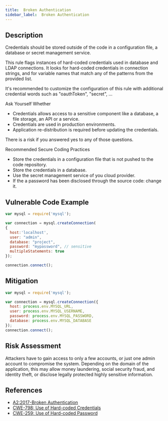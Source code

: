 ```yaml
---
title:  Broken Authentication
sidebar_label:  Broken Authentication
---
```



## Description
Credentials should be stored outside of the code in a configuration file, a database or secret management service.

This rule flags instances of hard-coded credentials used in database and LDAP connections. It looks for hard-coded credentials in connection strings, and for variable names that match any of the patterns from the provided list.

It's recommended to customize the configuration of this rule with additional credential words such as "oauthToken", "secret", ...

Ask Yourself Whether
* Credentials allows access to a sensitive component like a database, a file storage, an API or a service.
* Credentials are used in production environments.
* Application re-distribution is required before updating the credentials.

There is a risk if you answered yes to any of those questions.

Recommended Secure Coding Practices
* Store the credentials in a configuration file that is not pushed to the code repository.
* Store the credentials in a database.
* Use the secret management service of you cloud provider.
* If the a password has been disclosed through the source code: change it.


## Vulnerable Code Example

```javascript
var mysql = require('mysql');

var connection = mysql.createConnection(
{
  host:'localhost',
  user: "admin",
  database: "project",
  password: "mypassword", // sensitive
  multipleStatements: true
});

connection.connect();
```


## Mitigation

```javascript
var mysql = require('mysql');

var connection = mysql.createConnection({
  host: process.env.MYSQL_URL,
  user: process.env.MYSQL_USERNAME,
  password: process.env.MYSQL_PASSWORD,
  database: process.env.MYSQL_DATABASE
});
connection.connect();
```

## Risk Assessment
Attackers have to gain access to only a few accounts, or just one admin account to compromise the system. Depending on the domain of the application, this may allow money laundering, social security fraud, and identity theft, or disclose legally protected highly sensitive information.


## References
* [A2:2017-Broken Authentication]
* [CWE-798: Use of Hard-coded Credentials]
* [CWE-259: Use of Hard-coded Password]



[A2:2017-Broken Authentication]:https://owasp.org/www-project-top-ten/2017/A2_2017-Broken_Authentication.html
[CWE-798: Use of Hard-coded Credentials]:https://cwe.mitre.org/data/definitions/798
[CWE-259: Use of Hard-coded Password]:https://cwe.mitre.org/data/definitions/259




